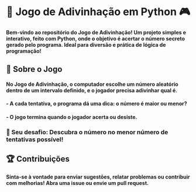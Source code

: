 <h1 align="center"> 🎲 Jogo de Adivinhação em Python 🎮 </h1>
<h4>Bem-vindo ao repositório do Jogo de Adivinhação! Um projeto simples e interativo, feito com Python, onde o objetivo é acertar o número secreto gerado pelo programa. Ideal para diversão e prática de lógica de programação!</h4>

<h2>📜 Sobre o Jogo</h2>
<h4>No Jogo de Adivinhação, o computador escolhe um número aleatório dentro de um intervalo definido, e o jogador precisa adivinhar qual é.</h4>
<h4>- A cada tentativa, o programa dá uma dica: o número é maior ou menor?</h4>
<h4>- O jogo termina quando o jogador acerta ou desiste.</h4>
<h3>🎯 Seu desafio: Descubra o número no menor número de tentativas possível!</h3>

<h2>🏆 Contribuições</h2>
<h4>Sinta-se à vontade para enviar sugestões, relatar problemas ou contribuir com melhorias! Abra uma issue ou envie um pull request.</h4>


